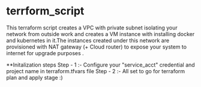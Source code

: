 # terrform_script

This terraform script creates a VPC with private subnet isolating your network from outside work and creates a VM instance with installing docker and kubernetes in it.The instances 
created under this network are provisioned with NAT gateway (+ Cloud router) to expose your system to internet for upgrade purposes . 

**Initalization steps 
  Step - 1 :- Configure your "service_acct" credential and  project name in terraform.tfvars file
  Step - 2 :- All set to go for terraform plan and apply stage :)
